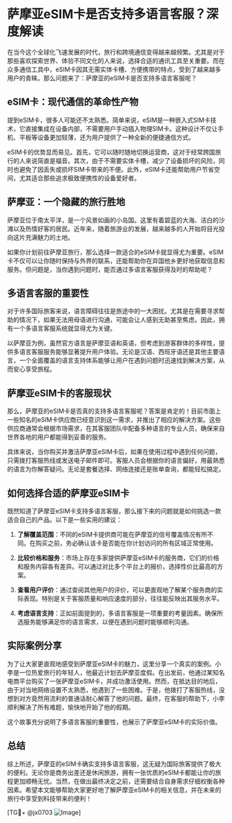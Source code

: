 # 萨摩亚eSIM卡是否支持多语言客服？深度解读

在当今这个全球化飞速发展的时代，旅行和跨境通信变得越来越频繁。尤其是对于那些喜欢探索世界、体验不同文化的人来说，选择合适的通讯工具至关重要。而在众多通信工具中，eSIM卡因其无需实体卡槽、方便携带的特点，受到了越来越多用户的青睐。那么问题来了：萨摩亚的eSIM卡是否支持多语言客服呢？

## eSIM卡：现代通信的革命性产物

提到eSIM卡，很多人可能还不太熟悉。简单来说，eSIM是一种嵌入式SIM卡技术，它直接集成在设备内部，不需要用户手动插入物理SIM卡。这种设计不仅让手机、平板等设备更加轻薄，还为用户提供了一种全新的便捷通信方式。

eSIM卡的优势显而易见。首先，它可以随时随地切换运营商，这对于经常跨国旅行的人来说简直是福音。其次，由于不需要实体卡槽，减少了设备损坏的风险，同时也避免了因丢失或损坏SIM卡带来的不便。此外，eSIM卡还能帮助用户节省空间，尤其适合那些追求极致便携性的设备爱好者。

## 萨摩亚：一个隐藏的旅行胜地

萨摩亚位于南太平洋，是一个风景如画的小岛国。这里有着碧蓝的大海、洁白的沙滩以及热情好客的居民。近年来，随着旅游业的发展，越来越多的人开始将目光投向这片充满魅力的土地。

如果你计划前往萨摩亚旅行，那么选择一款适合的eSIM卡就显得尤为重要。eSIM卡不仅可以让你随时保持与外界的联系，还能帮助你在异国他乡更好地获取信息和服务。但问题是，当你遇到问题时，能否通过多语言客服获得及时的帮助呢？

## 多语言客服的重要性

对于许多国际旅客来说，语言障碍往往是旅途中的一大困扰。尤其是在需要寻求帮助的情况下，如果无法用母语进行沟通，可能会让人感到无助甚至焦虑。因此，拥有一个多语言客服系统就显得尤为关键。

以萨摩亚为例，虽然官方语言是萨摩亚语和英语，但考虑到游客群体的多样性，提供多语言客服服务能够显著提升用户体验。无论是汉语、西班牙语还是其他主要语言，一个全面覆盖的语言支持体系能够让用户在遇到问题时迅速找到解决方案，从而安心享受旅程。

## 萨摩亚eSIM卡的客服现状

那么，萨摩亚的eSIM卡是否真的支持多语言客服呢？答案是肯定的！目前市面上一些知名的eSIM卡供应商已经意识到这一需求，并推出了相应的解决方案。这些供应商通常会根据市场需求，在其客服团队中配备多种语言的专业人员，确保来自世界各地的用户都能得到妥善的服务。

具体来说，当你购买并激活萨摩亚eSIM卡后，如果在使用过程中遇到任何问题，只需拨打客服热线或发送电子邮件即可。客服人员会根据你的语言偏好，用最熟悉的语言为你解答疑问。无论是套餐选择、网络连接还是账单查询，都能轻松搞定。

## 如何选择合适的萨摩亚eSIM卡

既然知道了萨摩亚eSIM卡支持多语言客服，那么接下来的问题就是如何挑选一款适合自己的产品。以下是一些实用的建议：

1. **了解覆盖范围**：不同的eSIM卡提供商可能在萨摩亚的信号覆盖情况有所不同。在购买之前，务必确认该卡是否能在你计划访问的所有区域正常使用。
   
2. **比较价格和服务**：市场上存在多家提供萨摩亚eSIM卡的服务商，它们的价格和服务内容各有差异。可以通过对比多个平台上的报价，选择性价比最高的方案。

3. **查看用户评价**：通过查阅其他用户的评价，可以更直观地了解某个服务商的实际表现。特别是关于客服质量和响应速度的部分，往往能反映出其服务水平。

4. **考虑语言支持**：正如前面提到的，多语言客服是一项重要的考量因素。确保所选服务能够满足你的语言需求，以便在遇到问题时能够顺利沟通。

## 实际案例分享

为了让大家更直观地感受到萨摩亚eSIM卡的魅力，这里分享一个真实的案例。小李是一位热爱旅行的年轻人，他最近计划去萨摩亚度假。在出发前，他通过某知名电商平台购买了一张萨摩亚eSIM卡，并成功激活使用。然而，在抵达目的地后，由于对当地网络设置不太熟悉，他遇到了一些困难。于是，他拨打了客服热线，没想到对方竟然用流利的普通话耐心解答了他的问题。最终，在客服的帮助下，小李顺利解决了所有难题，愉快地开始了他的假期。

这个故事充分说明了多语言客服的重要性，也展示了萨摩亚eSIM卡的实际价值。

## 总结

综上所述，萨摩亚的eSIM卡确实支持多语言客服，这无疑为国际旅客提供了极大的便利。无论你是商务出差还是休闲旅游，拥有一张优质的eSIM卡都能让你的旅程更加顺畅无忧。当然，在做出最终决定之前，还需要结合自身需求仔细权衡各种因素。希望本文能够帮助大家更好地了解萨摩亚eSIM卡的相关信息，并在未来的旅行中享受到科技带来的便利！

[TG💪+ @jx0703 ![Image](https://github.com/user-attachments/assets/dbca1d08-cadb-493c-b0ec-ad6f7a83f270)]